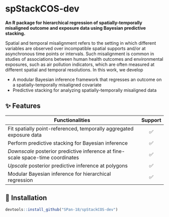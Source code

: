 # spStackCOS-dev

**An R package for hierarchical regression of spatially-temporally misaligned outcome and exposure data using Bayesian predictive stacking.**

Spatial and temporal misalignment refers to the setting in which different variables are observed over incompatible spatial supports and/or at asynchronous time points or intervals. Such misalignment is common in studies of associations between human health outcomes and environmental exposures, such as air pollution indicators, which are often measured at different spatial and temporal resolutions. In this work, we develop

* A modular Bayesian inference framework that regresses an outcome on a spatially-temporally misaligned covariate
* Predictive stacking for analyzing spatially-temporally misaligned data

## ✨ Features

| Functionalities                                                                               | Support   |
|-----------------------------------------------------------------------------------------------|:---------:|
| Fit spatially point-referenced, temporally aggregated exposure data                           | ✅        |
| Perform predictive stacking for Bayesian inference                                            | ✅        |
| _Downscale_ posterior predictive inference at fine-scale space-time coordinates               | ✅        |
| _Upscale_ posterior predictive inference at polygons                                          | ✅        |
| Modular Bayesian inference for hierarchical regression                                        | ✅        |

## 🔧 Installation

```r
devtools::install_github("SPan-18/spStackCOS-dev")
```